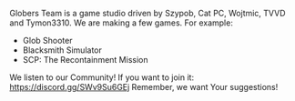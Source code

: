 Globers Team is a game studio driven by Szypob, Cat PC, Wojtmic, TVVD and Tymon3310.
We are making a few games. For example:
- Glob Shooter
- Blacksmith Simulator
- SCP: The Recontainment Mission

We listen to our Community! If you want to join it: https://discord.gg/SWv9Su6GEj
Remember, we want Your suggestions!
